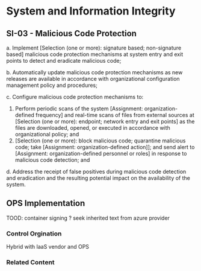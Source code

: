 # System and Information Integrity
## SI-03 - Malicious Code Protection

a. Implement [Selection (one or more): signature based; non-signature based] malicious code protection mechanisms at system entry and exit points to detect and eradicate malicious code;

b. Automatically update malicious code protection mechanisms as new releases are available in accordance with organizational configuration management policy and procedures;

c. Configure malicious code protection mechanisms to:<br />
1. Perform periodic scans of the system [Assignment: organization-defined frequency] and real-time scans of files from external sources at [Selection (one or more): endpoint; network entry and exit points] as the files are downloaded, opened, or executed in accordance with organizational policy; and<br />
2. [Selection (one or more): block malicious code; quarantine malicious code; take [Assignment: organization-defined action]]; and send alert to [Assignment: organization-defined personnel or roles] in response to malicious code detection; and

d. Address the receipt of false positives during malicious code detection and eradication and the resulting potential impact on the availability of the system.

## OPS Implementation

TOOD: container signing ? seek inherited text from azure provider

### Control Orgination

Hybrid with IaaS vendor and OPS

### Related Content
